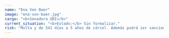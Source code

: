 ```yaml
---
name: "Ena Von Baer"
image: "ena-von-baer.jpg"
cargo: "<b>Senadora UDI</b>"
current_situation: "<b>Estado:</b> Sin formalizar."
risk: "Multa y de 541 días a 5 años de cárcel. Además podrá ser sancionado por la Comisión de Ética y Transparencia del Senado."
---
```

